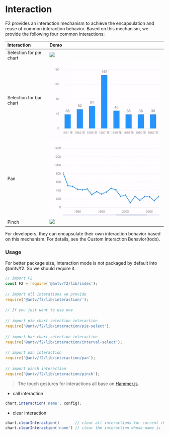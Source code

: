 # Interaction

F2 provides an interaction mechanism to achieve the encapsulation and reuse of common interaction behavior. Based on this mechanism, we provide the following four common interactions:

| Interaction | **Demo** |
| :--- | :--- |
| Selection for pie chart | ![](https://cdn-pri.nlark.com/yuque/0/2018/gif/98090/1534071471935-fb8f4e2f-64f6-4c37-ad2c-7d92866248c3.gif) |
| Selection for bar chart | ![](../../.gitbook/assets/ezgif.com-video-to-gif-5.gif) |
| Pan | ![](../../.gitbook/assets/ezgif.com-video-to-gif.gif) |
| Pinch | ![](https://cdn-pri.nlark.com/yuque/0/2018/gif/98090/1534071488312-ee45dbcb-13b2-43c8-955f-153ea232b1eb.gif) |

For developers, they can encapsulate their own interaction behavior based on this mechanism. For details, see the Custom Interaction Behavior\(todo\).

### Usage

For better package size, interaction mode is not packaged by default into @antv/f2. So we should require it.

```javascript
// import F2
const F2 = require('@antv/f2/lib/index');

// import all interations we provide
require('@antv/f2/lib/interaction/');

// If you just want to use one

// import pie chart selection interaction
require('@antv/f2/lib/interaction/pie-select');

// import bar chart selection interaction
require('@antv/f2/lib/interaction/interval-select');

// import pan interaction
require('@antv/f2/lib/interaction/pan');

// import pinch interaction
require('@antv/f2/lib/interaction/pinch');
```

> The touch gestures for interactions all base on [Hammer.js](http://hammerjs.github.io/).

* call interaction

```javascript
chart.interaction('name', config);
```

* clear interaction

```javascript
chart.clearInteraction()       // clear all interactions for current chart instance
chart.clearInteraction('name') // clear the interaction whose name is 'name'
```

